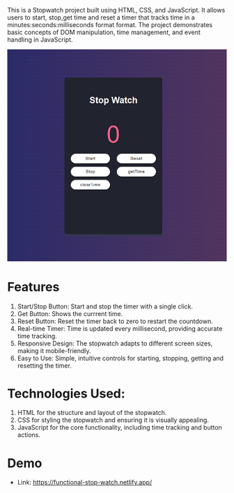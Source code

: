 This is a Stopwatch project built using HTML, CSS, and JavaScript. It allows users to start, stop,get time and reset a timer that tracks time in a minutes:seconds:milliseconds format format.
The project demonstrates basic concepts of DOM manipulation, time management, and event handling in JavaScript.

![image alt](https://github.com/Divy5/Stop-Watch/blob/ceb3e2a15d23860fe0950f66ef12e5d4b80991b7/Screenshot%202025-01-23%20173845.png)

# Features
1. Start/Stop Button: Start and stop the timer with a single click.
2. Get Button: Shows the currrent time.
3. Reset Button: Reset the timer back to zero to restart the countdown.
4. Real-time Timer: Time is updated every millisecond, providing accurate time tracking.
5. Responsive Design: The stopwatch adapts to different screen sizes, making it mobile-friendly.
6. Easy to Use: Simple, intuitive controls for starting, stopping, getting and resetting the timer.

# Technologies Used:
1. HTML for the structure and layout of the stopwatch.
2. CSS for styling the stopwatch and ensuring it is visually appealing.
3. JavaScript for the core functionality, including time tracking and button actions.

# Demo
- Link: https://functional-stop-watch.netlify.app/
